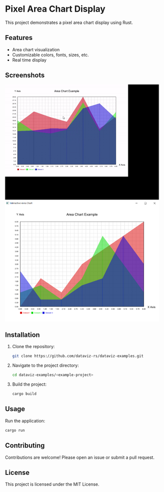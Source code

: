 # Pixel Area Chart Display

This project demonstrates a pixel area chart display using Rust.

## Features

- Area chart visualization
- Customizable colors, fonts, sizes, etc.
- Real time display

## Screenshots

<img src="./screenshots/areachartrealtime.gif" alt="" width="600px">
<img src="./screenshots/areachartdisplay.png" alt="" width="600px">

## Installation

1. Clone the repository:
    ```sh
    git clone https://github.com/dataviz-rs/dataviz-examples.git
    ```
2. Navigate to the project directory:
    ```sh
    cd dataviz-examples/<example-project>
    ```
3. Build the project:
    ```sh
    cargo build
    ```

## Usage

Run the application:
```sh
cargo run
```

## Contributing

Contributions are welcome! Please open an issue or submit a pull request.

## License

This project is licensed under the MIT License.